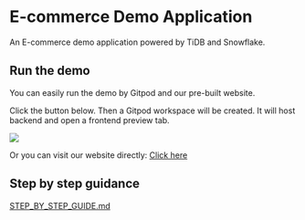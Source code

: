 # E-commerce Demo Application

An E-commerce demo application powered by TiDB and Snowflake.

## Run the demo

You can easily run the demo by Gitpod and our pre-built website.

Click the button below. Then a Gitpod workspace will be created. It will host backend and open a frontend preview tab.

<a href="https://gitpod.io/#https://github.com/Mini256/tidb-snowflake-e-commerce-demo">
   <image src="https://gitpod.io/button/open-in-gitpod.svg" />
</a>

Or you can visit our website directly: [Click here](https://tidb-snowflake-e-commerce-demo.vercel.app/)

## Step by step guidance

[STEP_BY_STEP_GUIDE.md](docs/STEP_BY_STEP_GUIDE.md)
